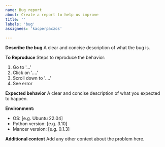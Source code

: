```yaml
---
name: Bug report
about: Create a report to help us improve
title: ''
labels: 'bug'
assignees: 'kacperpaczos'

---
```


**Describe the bug**
A clear and concise description of what the bug is.

**To Reproduce**
Steps to reproduce the behavior:
1. Go to '...'
2. Click on '....'
3. Scroll down to '....'
4. See error

**Expected behavior**
A clear and concise description of what you expected to happen.

**Environment:**
 - OS: [e.g. Ubuntu 22.04]
 - Python version: [e.g. 3.10]
 - Mancer version: [e.g. 0.1.3]

**Additional context**
Add any other context about the problem here.

